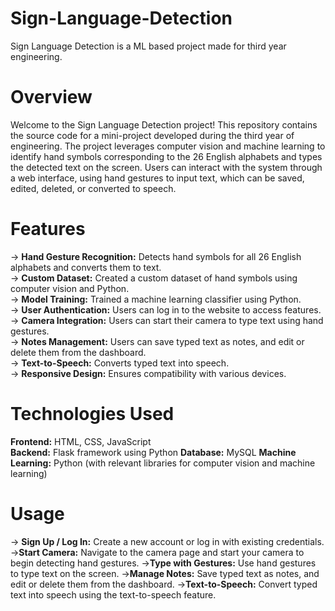 # Sign-Language-Detection
Sign Language Detection is a ML based project made for third year engineering.

# Overview
Welcome to the Sign Language Detection project! This repository contains the source code for a mini-project developed during the third year of engineering. The project leverages computer vision and machine learning to identify hand symbols corresponding to the 26 English alphabets and types the detected text on the screen. Users can interact with the system through a web interface, using hand gestures to input text, which can be saved, edited, deleted, or converted to speech.

# Features
-> **Hand Gesture Recognition:** Detects hand symbols for all 26 English alphabets and converts them to text.<br />
-> **Custom Dataset:** Created a custom dataset of hand symbols using computer vision and Python.<br />
-> **Model Training:** Trained a machine learning classifier using Python.<br />
-> **User Authentication:** Users can log in to the website to access features.<br />
-> **Camera Integration:** Users can start their camera to type text using hand gestures.<br />
-> **Notes Management:** Users can save typed text as notes, and edit or delete them from the dashboard.<br />
-> **Text-to-Speech:** Converts typed text into speech.<br />
-> **Responsive Design:** Ensures compatibility with various devices.<br />

# Technologies Used
**Frontend:** HTML, CSS, JavaScript<br />
**Backend:** Flask framework using Python
**Database:** MySQL
**Machine Learning:** Python (with relevant libraries for computer vision and machine learning)

# Usage
-> **Sign Up / Log In:** Create a new account or log in with existing credentials.
->**Start Camera:** Navigate to the camera page and start your camera to begin detecting hand gestures.
->**Type with Gestures:** Use hand gestures to type text on the screen.
->**Manage Notes:** Save typed text as notes, and edit or delete them from the dashboard.
->**Text-to-Speech:** Convert typed text into speech using the text-to-speech feature.
